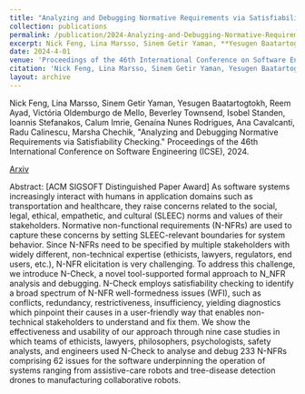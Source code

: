 ```yaml
---
title: "Analyzing and Debugging Normative Requirements via Satisfiability Checking"
collection: publications
permalink: /publication/2024-Analyzing-and-Debugging-Normative-Requirements-via-Satisfiability-Checking
excerpt: Nick Feng, Lina Marsso, Sinem Getir Yaman, **Yesugen Baatartogtokh**, Reem Ayad, Victória Oldemburgo de Mello, Beverley Townsend, Isobel Standen, Ioannis Stefanakos, Calum Imrie, Genaína Nunes Rodrigues, Ana Cavalcanti, Radu Calinescu, Marsha Chechik. Proceedings of the 46th International Conference on Software Engineering **(ICSE'24)** **ACM SIGSOFT Distinguished Paper Award.**
date: 2024-4-01
venue: 'Proceedings of the 46th International Conference on Software Engineering (ICSE 2024)'
citation: 'Nick Feng, Lina Marsso, Sinem Getir Yaman, Yesugen Baatartogtokh, Reem Ayad, Victória Oldemburgo de Mello, Beverley Townsend, Isobel Standen, Ioannis Stefanakos, Calum Imrie, Genaína Nunes Rodrigues, Ana Cavalcanti, Radu Calinescu, Marsha Chechik, "Analyzing and Debugging Normative Requirements via Satisfiability Checking." Proceedings of the 46th International Conference on Software Engineering (ICSE), 2024.'
layout: archive
---
```

Nick Feng, Lina Marsso, Sinem Getir Yaman, Yesugen Baatartogtokh, Reem Ayad, Victória Oldemburgo de Mello, Beverley Townsend, Isobel Standen, Ioannis Stefanakos, Calum Imrie, Genaína Nunes Rodrigues, Ana Cavalcanti, Radu Calinescu, Marsha Chechik, "Analyzing and Debugging Normative Requirements via Satisfiability Checking." Proceedings of the 46th International Conference on Software Engineering (ICSE), 2024.

[Arxiv](https://arxiv.org/abs/2401.05673)

Abstract: [ACM SIGSOFT Distinguished Paper Award] As software systems increasingly interact with humans in application domains such as transportation and healthcare, they raise concerns related to the social, legal, ethical, empathetic, and cultural (SLEEC) norms and values of their stakeholders. Normative non-functional requirements (N-NFRs) are used to capture these concerns by setting SLEEC-relevant boundaries for system behavior. Since N-NFRs need to be specified by multiple stakeholders with widely different, non-technical expertise (ethicists, lawyers, regulators, end users, etc.), N-NFR elicitation is very challenging. To address this challenge, we introduce N-Check, a novel tool-supported formal approach to N_NFR analysis and debugging. N-Check employs satisfiability checking to identify a broad spectrum of N-NFR well-formedness issues (WFI), such as conflicts, redundancy, restrictiveness, insufficiency, yielding diagnostics which pinpoint their causes in a user-friendly way that enables non-technical stakeholders to understand and fix them. We show the effectiveness and usability of our approach through nine case studies in which teams of ethicists, lawyers, philosophers, psychologists, safety analysts, and engineers used N-Check to analyse and debug 233 N-NFRs comprising 62 issues for the software underpinning the operation of systems ranging from assistive-care robots and tree-disease detection drones to manufacturing collaborative robots.
